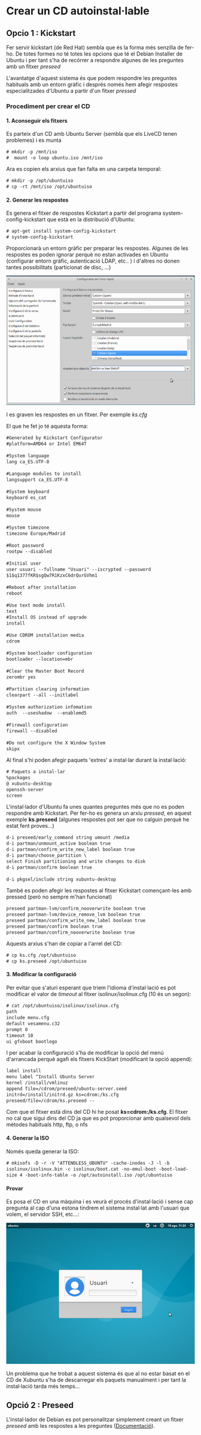 Crear un CD autoinstal·lable
================================

Opcio 1 : Kickstart
-------------
Fer servir kickstart (de Red Hat) sembla que és la forma més senzilla de fer-ho. De totes formes no té totes les opcions que té el Debian Installer de Ubuntu i per tant s'ha de recórrer a respondre algunes de les preguntes amb un fitxer *preseed*

L'avantatge d'aquest sistema és que podem respondre les preguntes habituals amb un entorn gràfic i després només hem afegir respostes especialitzades d'Ubuntu a partir d'un fitxer *pressed*

### Procediment per crear el CD

#### 1. Aconseguir els fitxers

Es parteix d'un CD amb Ubuntu Server (sembla que els LiveCD tenen problemes) i es munta

    # mkdir -p /mnt/iso
    #  mount -o loop ubuntu.iso /mnt/iso

Ara es copien els arxius que fan falta en una carpeta temporal:

    # mkdir -p /opt/ubuntuiso 
    # cp -rt /mnt/iso /opt/ubuntuiso

#### 2. Generar les respostes

Es genera el fitxer de respostes Kickstart a partir del programa system-config-kickstart que està en la distribució d'Ubuntu: 

    # apt-get install system-config-kickstart
    # system-config-kickstart

Proporcionarà un entorn gràfic per preparar les respostes. Algunes de les respostes es poden ignorar perquè no estan activades en Ubuntu (configurar entorn gràfic, autenticació LDAP, etc.. ) i d'altres no donen tantes possibilitats (particionat de disc, ...)

![system-config-kickstart](imatges/ks.png)

I es graven les respostes en un fitxer. Per exemple *ks.cfg*

El que he fet jo té aquesta forma: 

    #Generated by Kickstart Configurator
    #platform=AMD64 or Intel EM64T

    #System language
    lang ca_ES.UTF-8

    #Language modules to install
    langsupport ca_ES.UTF-8

    #System keyboard
    keyboard es_cat

    #System mouse
    mouse

    #System timezone
    timezone Europe/Madrid

    #Root password
    rootpw --disabled

    #Initial user
    user usuari --fullname "Usuari" --iscrypted --password $1$q1377fKR$sgQw7R1KzxC6drQurGVhm1

    #Reboot after installation
    reboot

    #Use text mode install
    text
    #Install OS instead of upgrade
    install

    #Use CDROM installation media
    cdrom

    #System bootloader configuration
    bootloader --location=mbr 

    #Clear the Master Boot Record
    zerombr yes

    #Partition clearing information
    clearpart --all --initlabel 

    #System authorization infomation
    auth  --useshadow  --enablemd5 

    #Firewall configuration
    firewall --disabled 

    #Do not configure the X Window System
    skipx

Al final s'hi poden afegir paquets 'extres' a instal·lar durant la instal·lació: 

    # Paquets a instal·lar
    %packages
    @ xubuntu-desktop
    openssh-server
    screen

L'instal·lador d'Ubuntu fa unes quantes preguntes més que no es poden respondre amb Kickstart. Per fer-ho es genera un arxiu *pressed*, en aquest exemple **ks.preseed** (algunes respostes pot ser que no calguin perquè he estat fent proves...)

    d-i preseed/early_command string umount /media
    d-i partman/unmount_active boolean true
    d-i partman/confirm_write_new_label boolean true
    d-i partman/choose_partition \
    select Finish partitioning and write changes to disk
    d-i partman/confirm boolean true

    d-i pkgsel/include string xubuntu-desktop

També es poden afegir les respostes al fitxer Kickstart començant-les amb pressed (però no sempre m'han funcionat) 

    preseed partman-lvm/confirm_nooverwrite boolean true
    preseed partman-lvm/device_remove_lvm boolean true
    preseed partman/confirm_write_new_label boolean true
    preseed partman/confirm boolean true
    preseed partman/confirm_nooverwrite boolean true

Aquests arxius s'han de copiar a l'arrel del CD: 

    # cp ks.cfg /opt/ubuntuiso
    # cp ks.preseed /opt/ubuntuiso

#### 3. Modificar la configuració

Per evitar que s'aturi esperant que triem l'idioma d'instal·lació es pot modificar el valor de *timeout* al fitxer isolinux/isolinux.cfg (10 és un segon): 

    # cat /opt/ubuntuiso/isolinux/isolinux.cfg
    path 
    include menu.cfg
    default vesamenu.c32
    prompt 0
    timeout 10
    ui gfxboot bootlogo

I per acabar la configuració s'ha de modificar la opció del menú d'arrancada perquè agafi els fitxers KickStart (modificant la opció append): 

    label install
    menu label ^Install Ubuntu Server
    kernel /install/vmlinuz
    append file=/cdrom/preseed/ubuntu-server.seed initrd=/install/initrd.gz ks=cdrom:/ks.cfg preseed/file=/cdrom/ks.preseed --

Com que el fitxer està dins del CD hi he posat **ks=cdrom:/ks.cfg**. El fitxer no cal que sigui dins del CD ja que es pot proporcionar amb qualsevol dels mètodes habituals http, ftp, o nfs

#### 4. Generar la ISO 
Només queda generar la ISO: 

    # mkisofs -D -r -V "ATTENDLESS_UBUNTU" -cache-inodes -J -l -b isolinux/isolinux.bin -c isolinux/boot.cat -no-emul-boot -boot-load-size 4 -boot-info-table -o /opt/autoinstall.iso /opt/ubuntuiso

####  Provar
Es posa el CD en una màquina i es veurà el procés d'instal·lació i sense cap pregunta al cap d'una estona tindrem el sistema instal·lat amb l'usuari que volem, el servidor SSH, etc...: 

![Xubuntu](imatges/xubuntu.png)

Un problema que he trobat a aquest sistema és que al no estar basat en el CD de Xubuntu s'ha de descarregar els paquets manualment i per tant la instal·lació tarda més temps...


Opció 2 : Preseed
------------------
L'instal·lador de Debian es pot personalitzar simplement creant un fitxer *preseed* amb les respostes a les preguntes ([Documentació](https://help.ubuntu.com/16.04/installation-guide/i386/apbs04.html)).

